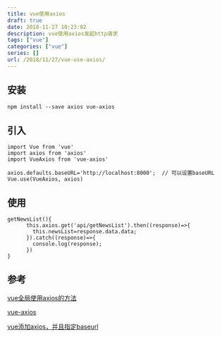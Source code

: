 ```yaml
---
title: vue使用axios
draft: true
date: 2018-11-27 10:23:02
description: vue使用axios发起http请求
tags: ["vue"]
categories: ["vue"]
series: []
url: /2018/11/27/vue-use-axios/
---
```


## 安装

```reStructuredText
npm install --save axios vue-axios
```

## 引入

```vue
import Vue from 'vue'
import axios from 'axios'
import VueAxios from 'vue-axios'

axios.defaults.baseURL='http://localhost:8000';  // 可以设置baseURL
Vue.use(VueAxios, axios)
```

## 使用

```vue
getNewsList(){
      this.axios.get('api/getNewsList').then((response)=>{
        this.newsList=response.data.data;
      }).catch((response)=>{
        console.log(response);
      })
}
```

## 参考

[vue全局使用axios的方法](https://segmentfault.com/a/1190000013128858)

[vue-axios](https://www.npmjs.com/package/vue-axios)

[vue添加axios，并且指定baseurl](https://blog.csdn.net/wild46cat/article/details/78006280)